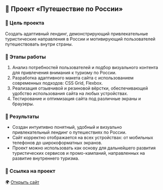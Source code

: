 ## 🧭 Проект «Путешествие по России»

### 🎯 Цель проекта

Создать адаптивный лендинг, демонстрирующий привлекательные туристические направления в России и мотивирующий пользователей путешествовать внутри страны.

### 🚧 Этапы работы

1. Анализ потребностей пользователей и подбор визуального контента для привлечения внимания к туризму по России.
2. Разработка адаптивного макета сайта с использованием современных подходов: CSS Grid, Flexbox.
3. Реализация отзывчивой и резиновой вёрстки, обеспечивающей удобство использования сайта на любых устройствах.
4. Тестирование и оптимизация сайта под различные экраны и браузеры.

### 📌 Результаты

* Создан интуитивно понятный, удобный и визуально привлекательный лендинг о путешествиях по России.
* Сайт корректно отображается на всех устройствах: от мобильных телефонов до широкоформатных экранов.
* Проект можно использовать как основу для дальнейшего развития туристических сервисов и промо-кампаний, направленных на развитие внутреннего туризма.

### 🔗 Ссылка на проект    
🌍 [Открыть сайт](https://tanaev-yury.github.io/russian-travel/)
